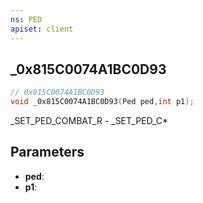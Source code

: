 ```yaml
---
ns: PED
apiset: client
---
```

## _0x815C0074A1BC0D93

```c
// 0x815C0074A1BC0D93
void _0x815C0074A1BC0D93(Ped ped,int p1);
```

_SET_PED_COMBAT_R - _SET_PED_C*

## Parameters
* **ped**:
* **p1**:




